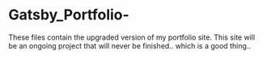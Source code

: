# Gatsby_Portfolio-
These files contain the upgraded version of my portfolio site. This site will be an ongoing project that will never be finished.. which is a good thing..

